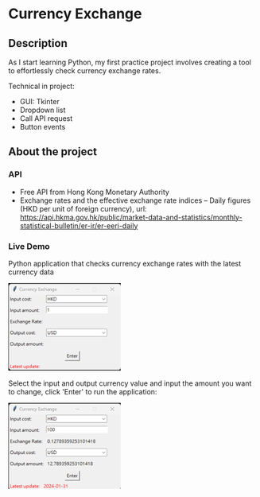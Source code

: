 # Currency Exchange

## Description
As I start learning Python, my first practice project involves creating a tool to effortlessly check currency exchange rates.

Technical in project:
- GUI: Tkinter 
- Dropdown list
- Call API request
- Button events

## About the project

### API
- Free API from Hong Kong Monetary Authority
- Exchange rates and the effective exchange rate indices – Daily figures (HKD per unit of foreign currency), url: https://api.hkma.gov.hk/public/market-data-and-statistics/monthly-statistical-bulletin/er-ir/er-eeri-daily

### Live Demo
Python application that checks currency exchange rates with the latest currency data

<img width="226" alt="Screenshot_1" src="https://github.com/manchunho/CurrencyExchange/blob/main/Screenshot_1.png">

Select the input and output currency value and input the amount you want to change, click 'Enter' to run the application:

<img width="226" alt="Screenshot_1" src="https://github.com/manchunho/CurrencyExchange/blob/main/Screenshot_2.png">
